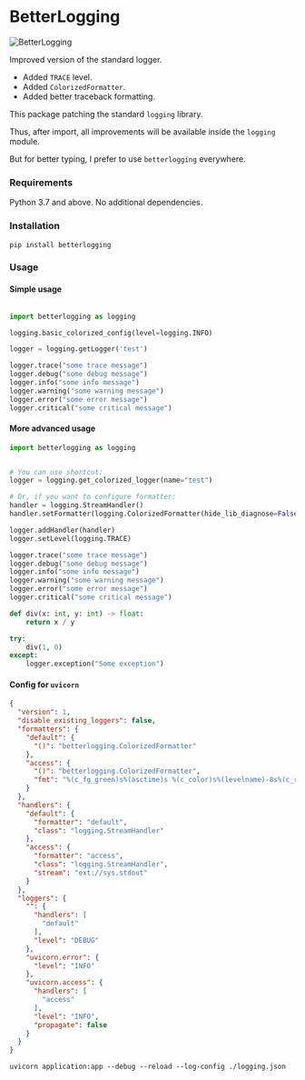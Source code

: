 # BetterLogging


![BetterLogging](https://telegra.ph/file/ebd3b272eb1969dd55f58.png "BetterLogging")

Improved version of the standard logger.

* Added `TRACE` level.
* Added `ColorizedFormatter`.
* Added better traceback formatting.

This package patching the standard `logging` library.

Thus, after import, all improvements will be available inside the `logging` module.

But for better typing, I prefer to use `betterlogging` everywhere.

### Requirements

Python 3.7 and above. No additional dependencies.

### Installation

`pip install betterlogging`

### Usage

#### Simple usage

```python

import betterlogging as logging

logging.basic_colorized_config(level=logging.INFO)

logger = logging.getLogger('test')

logger.trace("some trace message")
logger.debug("some debug message")
logger.info("some info message")
logger.warning("some warning message")
logger.error("some error message")
logger.critical("some critical message")
```

#### More advanced usage

```python
import betterlogging as logging


# You can use shortcut:
logger = logging.get_colorized_logger(name="test")

# Or, if you want to configure formatter:
handler = logging.StreamHandler()
handler.setFormatter(logging.ColorizedFormatter(hide_lib_diagnose=False))

logger.addHandler(handler)
logger.setLevel(logging.TRACE)

logger.trace("some trace message")
logger.debug("some debug message")
logger.info("some info message")
logger.warning("some warning message")
logger.error("some error message")
logger.critical("some critical message")

def div(x: int, y: int) -> float:
    return x / y

try:
    div(1, 0)
except:
    logger.exception("Some exception")
```

#### Config for `uvicorn`

```json
{
  "version": 1,
  "disable_existing_loggers": false,
  "formatters": {
    "default": {
      "()": "betterlogging.ColorizedFormatter"
    },
    "access": {
      "()": "betterlogging.ColorizedFormatter",
      "fmt": "%(c_fg_green)s%(asctime)s %(c_color)s%(levelname)-8s%(c_reset)s %(c_fg_cyan)s[%(name)s] %(c_reset)s%(message)s"
    }
  },
  "handlers": {
    "default": {
      "formatter": "default",
      "class": "logging.StreamHandler"
    },
    "access": {
      "formatter": "access",
      "class": "logging.StreamHandler",
      "stream": "ext://sys.stdout"
    }
  },
  "loggers": {
    "": {
      "handlers": [
        "default"
      ],
      "level": "DEBUG"
    },
    "uvicorn.error": {
      "level": "INFO"
    },
    "uvicorn.access": {
      "handlers": [
        "access"
      ],
      "level": "INFO",
      "propagate": false
    }
  }
}
```

```shell script
uvicorn application:app --debug --reload --log-config ./logging.json
```
